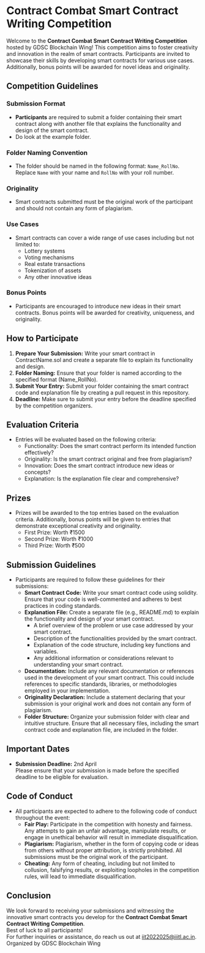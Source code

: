 # Contract Combat Smart Contract Writing Competition

Welcome to the **Contract Combat Smart Contract Writing Competition** hosted by GDSC Blockchain Wing! This competition aims to foster creativity and innovation in the realm of smart contracts. Participants are invited to showcase their skills by developing smart contracts for various use cases. Additionally, bonus points will be awarded for novel ideas and originality.

## Competition Guidelines

### Submission Format
- **Participants** are required to submit a folder containing their smart contract along with another file that explains the functionality and design of the smart contract.
- Do look at the example folder.

### Folder Naming Convention
- The folder should be named in the following format: `Name_RollNo`. Replace `Name` with your name and `RollNo` with your roll number.

### Originality
- Smart contracts submitted must be the original work of the participant and should not contain any form of plagiarism.

### Use Cases
- Smart contracts can cover a wide range of use cases including but not limited to:
  - Lottery systems
  - Voting mechanisms
  - Real estate transactions
  - Tokenization of assets
  - Any other innovative ideas

### Bonus Points
- Participants are encouraged to introduce new ideas in their smart contracts. Bonus points will be awarded for creativity, uniqueness, and originality.

## How to Participate
1. **Prepare Your Submission:** Write your smart contract in ContractName.sol and create a separate file to explain its functionality and design.
2. **Folder Naming:** Ensure that your folder is named according to the specified format (Name_RollNo).
3. **Submit Your Entry:** Submit your folder containing the smart contract code and explanation file by creating a pull request in this repository.
4. **Deadline:** Make sure to submit your entry before the deadline specified by the competition organizers.


## Evaluation Criteria
- Entries will be evaluated based on the following criteria:
  - Functionality: Does the smart contract perform its intended function effectively?
  - Originality: Is the smart contract original and free from plagiarism?
  - Innovation: Does the smart contract introduce new ideas or concepts?
  - Explanation: Is the explanation file clear and comprehensive?

## Prizes
- Prizes will be awarded to the top entries based on the evaluation criteria. Additionally, bonus points will be given to entries that demonstrate exceptional creativity and originality.
  - First Prize: Worth ₹1500
  - Second Prize: Worth ₹1000
  - Third Prize: Worth ₹500

## Submission Guidelines
- Participants are required to follow these guidelines for their submissions:
  - **Smart Contract Code:** Write your smart contract code using solidity. Ensure that your code is well-commented and adheres to best practices in coding standards.
  - **Explanation File:** Create a separate file (e.g., README.md) to explain the functionality and design of your smart contract.
    - A brief overview of the problem or use case addressed by your smart contract.
    - Description of the functionalities provided by the smart contract.
    - Explanation of the code structure, including key functions and variables.
    - Any additional information or considerations relevant to understanding your smart contract.
  - **Documentation:** Include any relevant documentation or references used in the development of your smart contract. This could include references to specific standards, libraries, or methodologies employed in your implementation.
  - **Originality Declaration:** Include a statement declaring that your submission is your original work and does not contain any form of plagiarism.
  - **Folder Structure:** Organize your submission folder with clear and intuitive structure. Ensure that all necessary files, including the smart contract code and explanation file, are included in the folder.

## Important Dates
- **Submission Deadline:** 2nd April<br>
  Please ensure that your submission is made before the specified deadline to be eligible for evaluation.

## Code of Conduct
- All participants are expected to adhere to the following code of conduct throughout the event:
  - **Fair Play:** Participate in the competition with honesty and fairness. Any attempts to gain an unfair advantage, manipulate results, or engage in unethical behavior will result in immediate disqualification.
  - **Plagiarism:** Plagiarism, whether in the form of copying code or ideas from others without proper attribution, is strictly prohibited. All submissions must be the original work of the participant.
  - **Cheating:** Any form of cheating, including but not limited to collusion, falsifying results, or exploiting loopholes in the competition rules, will lead to immediate disqualification.

## Conclusion
We look forward to receiving your submissions and witnessing the innovative smart contracts you develop for the **Contract Combat Smart Contract Writing Competition**.<br>
Best of luck to all participants!<br>
For further inquiries or assistance, do reach us out at [iit2022025@iiitl.ac.in](mailto:iit2022025@iiitl.ac.in).<br>
Organized by GDSC Blockchain Wing